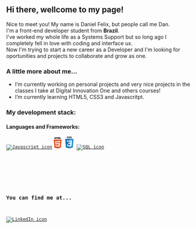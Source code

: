<h2> Hi there, wellcome to my page! </h2>

<p>
  Nice to meet you! My name is Daniel Felix, but people call me Dan.<br>
  I'm a front-end developer student from <b>Brazil</b>. 
  <br>
  I've worked my whole life as a Systems Support but so long ago I completely fell in love with coding and interface ux.<br>
  Now I'm trying to start a new career as a Developer and I'm looking for oportunities and projects to collaborate and grow as one.
</p>

### A little more about me...
- I’m currently working on personal projects and very nice projects in the classes I take at Digital Innovation One and others courses! 
- I’m currently learning HTML5, CSS3 and Javascritpt.

### My development stack:
<h4>Languages and Frameworks:</h4>
<p><code><a target="_blank" rel="noopener noreferrer" href="https://raw.githubusercontent.com/github/explore/80688e429a7d4ef2fca1e82350fe8e3517d3494d/topics/javascript/javascript.png"><img width="30px" src="https://img.icons8.com/color/72/javascript.png" alt="Javascript icon"></a></code><code><a target="_blank" rel="noopener noreferrer" href="https://raw.githubusercontent.com/github/explore/80688e429a7d4ef2fca1e82350fe8e3517d3494d/topics/html/html.png"><img width="30px" " src="https://raw.githubusercontent.com/github/explore/80688e429a7d4ef2fca1e82350fe8e3517d3494d/topics/html/html.png" alt="HTML5 icon"></a></code><code><a target="_blank" rel="noopener noreferrer" href="https://raw.githubusercontent.com/github/explore/80688e429a7d4ef2fca1e82350fe8e3517d3494d/topics/css/css.png"><img height="32" src="https://raw.githubusercontent.com/github/explore/80688e429a7d4ef2fca1e82350fe8e3517d3494d/topics/css/css.png" alt="CSS3 icon" style="max-width:100%;"></a></code>
</code><code><a target="_blank" rel="noopener noreferrer" href="https://img.icons8.com/officexs/72/sql.png"><img width="30px" src="https://img.icons8.com/officexs/72/sql.png" alt="SQL icon" style="max-width:100%;"></a>
</p>

<br>

### You can find me at...
<a target="_blank" rel="noopener noreferrer" href="https://www.linkedin.com/in/danielfxds/"><img height="32" src="https://image.flaticon.com/icons/png/512/174/174857.png" alt="LinkedIn icon" style="max-width:100%;"></a>